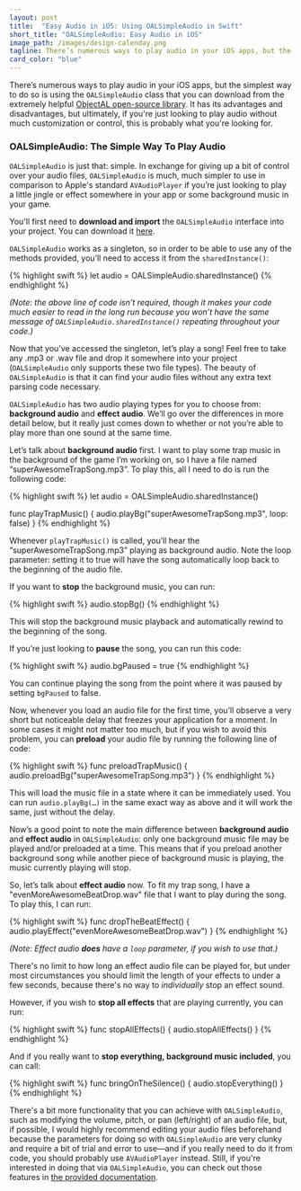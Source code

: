 ```yaml
---
layout: post
title:  "Easy Audio in iOS: Using OALSimpleAudio in Swift"
short_title: "OALSimpleAudio: Easy Audio in iOS"
image_path: /images/design-calenday.png
tagline: There’s numerous ways to play audio in your iOS apps, but the simplest way to do so is using the OALSimpleAudio class from the extremely helpful ObjectAL open-source library.
card_color: "blue"
---
```


There’s numerous ways to play audio in your iOS apps, but the simplest way to do so is using the `OALSimpleAudio` class that you can download from the extremely helpful [ObjectAL open-source library][OALSimpleAudio-Github]. It has its advantages and disadvantages, but ultimately, if you're just looking to play audio without much customization or control, this is probably what you're looking for.

### OALSimpleAudio: The Simple Way To Play Audio

`OALSimpleAudio` is just that: simple. In exchange for giving up a bit of control over your audio files, `OALSimpleAudio` is much, much simpler to use in comparison to Apple's standard `AVAudioPlayer` if you’re just looking to play a little jingle or effect somewhere in your app or some background music in your game.

You'll first need to **download and import** the `OALSimpleAudio` interface into your project. You can download it [here][OALSimpleAudio-Github].

`OALSimpleAudio` works as a singleton, so in order to be able to use any of the methods provided, you’ll need to access it from the `sharedInstance()`:

{% highlight swift %}
let audio = OALSimpleAudio.sharedInstance()
{% endhighlight %}

*(Note: the above line of code isn’t required, though it makes your code much easier to read in the long run because you won’t have the same message of `OALSimpleAudio.sharedInstance()` repeating throughout your code.)*

Now that you’ve accessed the singleton, let’s play a song! Feel free to take any .mp3 or .wav file and drop it somewhere into your project (`OALSimpleAudio` only supports these two file types). The beauty of `OALSimpleAudio` is that it can find your audio files without any extra text parsing code necessary.

`OALSimpleAudio` has two audio playing types for you to choose from: **background audio** and **effect audio**. We’ll go over the differences in more detail below, but it really just comes down to whether or not you’re able to play more than one sound at the same time.

Let’s talk about **background audio** first. I want to play some trap music in the background of the game I’m working on, so I have a file named “superAwesomeTrapSong.mp3”. To play this, all I need to do is run the following code:

{% highlight swift %}
let audio = OALSimpleAudio.sharedInstance()

func playTrapMusic() {
    audio.playBg("superAwesomeTrapSong.mp3", loop: false)
}
{% endhighlight %}

Whenever `playTrapMusic()` is called, you’ll hear the “superAwesomeTrapSong.mp3” playing as background audio. Note the loop parameter: setting it to true will have the song automatically loop back to the beginning of the audio file.

If you want to **stop** the background music, you can run:

{% highlight swift %}
audio.stopBg()
{% endhighlight %}

This will stop the background music playback and automatically rewind to the beginning of the song. 

If you’re just looking to **pause** the song, you can run this code:

{% highlight swift %}
audio.bgPaused = true
{% endhighlight %}

You can continue playing the song from the point where it was paused by setting `bgPaused` to false.

Now, whenever you load an audio file for the first time, you’ll observe a very short but noticeable delay that freezes your application for a moment. In some cases it might not matter too much, but if you wish to avoid this problem, you can **preload** your audio file by running the following line of code:

{% highlight swift %}
func preloadTrapMusic() {
    audio.preloadBg("superAwesomeTrapSong.mp3")
}
{% endhighlight %}

This will load the music file in a state where it can be immediately used. You can run `audio.playBg(…)` in the same exact way as above and it will work the same, just without the delay.

Now’s a good point to note the main difference between **background audio** and **effect audio** in `OALSimpleAudio`: only one background music file may be played and/or preloaded at a time. This means that if you preload another background song while another piece of background music is playing, the music currently playing will stop.

So, let’s talk about **effect audio** now. To fit my trap song, I have a "evenMoreAwesomeBeatDrop.wav" file that I want to play during the song. To play this, I can run:

{% highlight swift %}
func dropTheBeatEffect() {
    audio.playEffect("evenMoreAwesomeBeatDrop.wav")
}
{% endhighlight %}

*(Note: Effect audio **does** have a `loop` parameter, if you wish to use that.)*

There's no limit to how long an effect audio file can be played for, but under most circumstances you should limit the length of your effects to under a few seconds, because there's no way to *individually* stop an effect sound.

However, if you wish to **stop all effects** that are playing currently, you can run:

{% highlight swift %}
func stopAllEffects() {
    audio.stopAllEffects()
}
{% endhighlight %}

And if you really want to **stop everything, background music included**, you can call:

{% highlight swift %}
func bringOnTheSilence() {
    audio.stopEverything()
}
{% endhighlight %}

There's a bit more functionality that you can achieve with `OALSimpleAudio`, such as modifying the volume, pitch, or pan (left/right) of an audio file, but, if possible, I would highly recommend editing your audio files beforehand because the parameters for doing so with `OALSimpleAudio` are very clunky and require a bit of trial and error to use—and if you really need to do it from code, you should probably use `AVAudioPlayer` instead. Still, if you're interested in doing that via `OALSimpleAudio`, you can check out those features in [the provided documentation][OALSimpleAudio-Documentation].

[OALSimpleAudio-Github]: https://github.com/kstenerud/ObjectAL-for-iPhone
[OALSimpleAudio-Documentation]: http://kstenerud.github.io/ObjectAL-for-iPhone/documentation/interface_o_a_l_simple_audio.html
